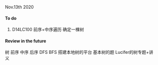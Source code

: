 Nov.13th 2020

#### To do 
1) D14LC100 
前序+中序遍历 确定一棵树



#### Review in the future
树
前序 中序 后序 
DFS BFS
搭建本地树的平台
基本树的题
Lucifer的树专题+讲义